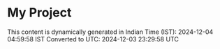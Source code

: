 # My Project

This content is dynamically generated in Indian Time (IST): 2024-12-04 04:59:58 IST
Converted to UTC: 2024-12-03 23:29:58 UTC
